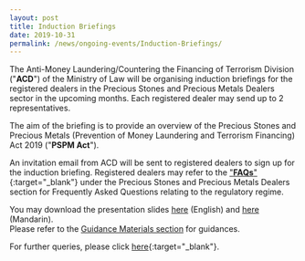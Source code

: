 ```yaml
---
layout: post
title: Induction Briefings
date: 2019-10-31
permalink: /news/ongoing-events/Induction-Briefings/
---
```

The Anti-Money Laundering/Countering the Financing of Terrorism Division ("**ACD**") of the Ministry of Law will be organising induction briefings for the registered dealers in the Precious Stones and Precious Metals Dealers sector in the upcoming months. Each registered dealer may send up to 2 representatives.

The aim of the briefing is to provide an overview of the Precious Stones and Precious Metals (Prevention of Money Laundering and Terrorism Financing) Act 2019 ("**PSPM Act**").

An invitation email from ACD will be sent to registered dealers to sign up for the induction briefing. Registered dealers may refer to the ["**FAQs**"](https://va.ecitizen.gov.sg/cfp/customerPages/mlaw/explorefaq.aspx){:target="_blank"} under the Precious Stones and Precious Metals Dealers section for Frequently Asked Questions relating to the regulatory regime.

You may download the presentation slides [here](/images/IB_Slides_English_20191030_V01Final.pdf) (English) and [here](/images/IB_Slides_Chinese_20191029_V02Final.pdf) (Mandarin).<br>
Please refer to the [Guidance Materials section](/guidance-materials/) for guidances.

For further queries, please click [here](https://www.mlaw.gov.sg/eservices/enquiry/){:target="_blank"}.
